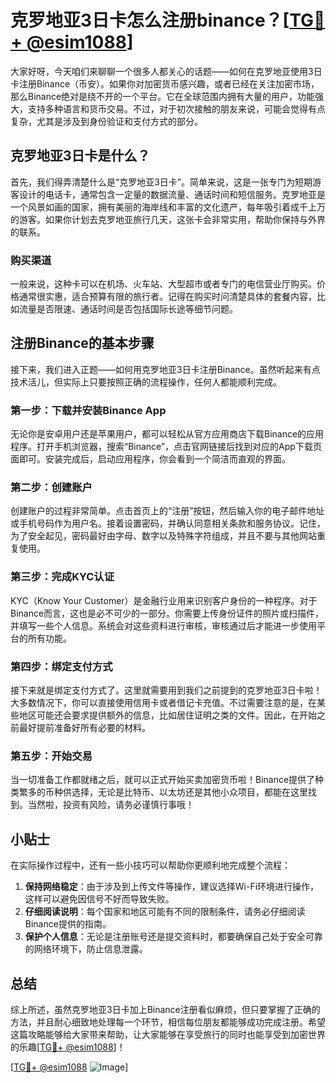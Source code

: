 # 克罗地亚3日卡怎么注册binance？[[TG💪+ @esim1088](https://t.me/s/esim1088)]

大家好呀，今天咱们来聊聊一个很多人都关心的话题——如何在克罗地亚使用3日卡注册Binance（币安）。如果你对加密货币感兴趣，或者已经在关注加密市场，那么Binance绝对是绕不开的一个平台。它在全球范围内拥有大量的用户，功能强大，支持多种语言和货币交易。不过，对于初次接触的朋友来说，可能会觉得有点复杂，尤其是涉及到身份验证和支付方式的部分。

## 克罗地亚3日卡是什么？

首先，我们得弄清楚什么是“克罗地亚3日卡”。简单来说，这是一张专门为短期游客设计的电话卡，通常包含一定量的数据流量、通话时间和短信服务。克罗地亚是一个风景如画的国家，拥有美丽的海岸线和丰富的文化遗产，每年吸引着成千上万的游客。如果你计划去克罗地亚旅行几天，这张卡会非常实用，帮助你保持与外界的联系。

### 购买渠道

一般来说，这种卡可以在机场、火车站、大型超市或者专门的电信营业厅购买。价格通常很实惠，适合预算有限的旅行者。记得在购买时问清楚具体的套餐内容，比如流量是否限速、通话时间是否包括国际长途等细节问题。

## 注册Binance的基本步骤

接下来，我们进入正题——如何用克罗地亚3日卡注册Binance。虽然听起来有点技术活儿，但实际上只要按照正确的流程操作，任何人都能顺利完成。

### 第一步：下载并安装Binance App

无论你是安卓用户还是苹果用户，都可以轻松从官方应用商店下载Binance的应用程序。打开手机浏览器，搜索“Binance”，点击官网链接后找到对应的App下载页面即可。安装完成后，启动应用程序，你会看到一个简洁而直观的界面。

### 第二步：创建账户

创建账户的过程非常简单。点击首页上的“注册”按钮，然后输入你的电子邮件地址或手机号码作为用户名。接着设置密码，并确认同意相关条款和服务协议。记住，为了安全起见，密码最好由字母、数字以及特殊字符组成，并且不要与其他网站重复使用。

### 第三步：完成KYC认证

KYC（Know Your Customer）是金融行业用来识别客户身份的一种程序。对于Binance而言，这也是必不可少的一部分。你需要上传身份证件的照片或扫描件，并填写一些个人信息。系统会对这些资料进行审核，审核通过后才能进一步使用平台的所有功能。

### 第四步：绑定支付方式

接下来就是绑定支付方式了。这里就需要用到我们之前提到的克罗地亚3日卡啦！大多数情况下，你可以直接使用信用卡或者借记卡充值。不过需要注意的是，在某些地区可能还会要求提供额外的信息，比如居住证明之类的文件。因此，在开始之前最好提前准备好所有必要的材料。

### 第五步：开始交易

当一切准备工作都就绪之后，就可以正式开始买卖加密货币啦！Binance提供了种类繁多的币种供选择，无论是比特币、以太坊还是其他小众项目，都能在这里找到。当然啦，投资有风险，请务必谨慎行事哦！

## 小贴士

在实际操作过程中，还有一些小技巧可以帮助你更顺利地完成整个流程：

1. **保持网络稳定**：由于涉及到上传文件等操作，建议选择Wi-Fi环境进行操作，这样可以避免因信号不好而导致失败。
2. **仔细阅读说明**：每个国家和地区可能有不同的限制条件，请务必仔细阅读Binance提供的指南。
3. **保护个人信息**：无论是注册账号还是提交资料时，都要确保自己处于安全可靠的网络环境下，防止信息泄露。

## 总结

综上所述，虽然克罗地亚3日卡加上Binance注册看似麻烦，但只要掌握了正确的方法，并且耐心细致地处理每一个环节，相信每位朋友都能够成功完成注册。希望这篇攻略能够给大家带来帮助，让大家能够在享受旅行的同时也能享受到加密世界的乐趣[[TG💪+ @esim1088](https://t.me/s/esim1088)]！

[[TG💪+ @esim1088](https://t.me/s/esim1088) ![Image](https://i.postimg.cc/4NQfJmqS/Snipaste-2025-05-13-00-14-12.png)]